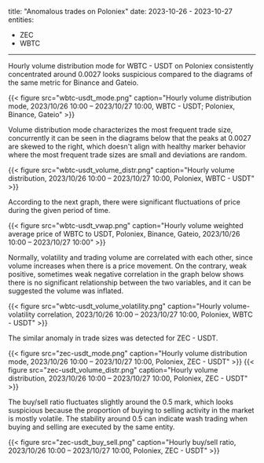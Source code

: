 title: "Anomalous trades on Poloniex"
date: 2023-10-26 -  2023-10-27
entities:
  - ZEC
  - WBTC	
  
---


Hourly volume distribution mode for WBTC - USDT on Poloniex consistently concentrated around 0.0027 looks suspicious compared to the diagrams of the same metric for Binance and Gateio.

{{< figure src="wbtc-usdt_mode.png" caption="Hourly volume distribution mode, 2023/10/26 10:00 – 2023/10/27 10:00, WBTC - USDT; Poloniex, Binance, Gateio" >}}

Volume distribution mode characterizes the most frequent trade size, concurrently it can be seen in the diagrams below that the peaks at 0.0027 are skewed to the right,  which doesn't align with healthy marker behavior where the most frequent trade sizes are small and deviations are random.

{{< figure src="wbtc-usdt_volume_distr.png" caption="Hourly volume distribution, 2023/10/26 10:00 – 2023/10/27 10:00, Poloniex, WBTC - USDT" >}}

According to the next graph, there were significant fluctuations of price during the given period of time.

{{< figure src="wbtc-usdt_vwap.png" caption="Hourly volume weighted average price of WBTC to USDT, Poloniex, Binance, Gateio, 2023/10/26 10:00 – 2023/10/27 10:00" >}}

Normally, volatility and trading volume are correlated with each other, since volume increases when there is a price movement. On the contrary, weak positive, sometimes weak negative correlation in the graph below shows there is no significant relationship between the two variables, and it can be suggested the volume was inflated.

{{< figure src="wbtc-usdt_volume_volatility.png" caption="Hourly volume-volatility correlation, 2023/10/26 10:00 – 2023/10/27 10:00, Poloniex, WBTC - USDT" >}}

The similar anomaly in trade sizes was detected for ZEC - USDT.

{{< figure src="zec-usdt_mode.png" caption="Hourly volume distribution mode, 2023/10/26 10:00 – 2023/10/27 10:00, Poloniex, ZEC - USDT" >}}
{{< figure src="zec-usdt_volume_distr.png" caption="Hourly volume distribution, 2023/10/26 10:00 – 2023/10/27 10:00, Poloniex, ZEC - USDT" >}}

The buy/sell ratio fluctuates slightly around the 0.5 mark, which looks suspicious because the proportion of buying to selling activity in the market is mostly volatile. The stability around 0.5 can indicate wash trading when buying and selling are executed by the same entity.

{{< figure src="zec-usdt_buy_sell.png" caption="Hourly buy/sell ratio, 2023/10/26 10:00 – 2023/10/27 10:00, Poloniex, ZEC - USDT" >}}